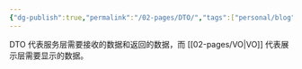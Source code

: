 ```yaml
---
{"dg-publish":true,"permalink":"/02-pages/DTO/","tags":["personal/blog","program/backend/javaee","java"]}
---
```


DTO 代表服务层需要接收的数据和返回的数据，而 [[02-pages/VO\|VO]] 代表展示层需要显示的数据。